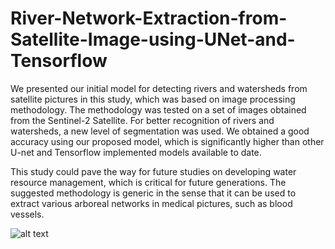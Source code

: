 # River-Network-Extraction-from-Satellite-Image-using-UNet-and-Tensorflow
We presented our initial model for detecting rivers and watersheds from satellite pictures in this study, which was based on image processing methodology. The  methodology was tested on a  set of images obtained from the Sentinel-2 Satellite.  For better recognition of rivers and watersheds, a new level of segmentation was used. We obtained a good accuracy using our proposed model, which is significantly higher than other U-net and Tensorflow implemented models available to date.

This study could pave the way for future studies on developing water resource management, which is critical for future generations. The suggested methodology is generic in the sense that it can be used to extract various arboreal networks in medical pictures, such as blood vessels.

![alt text](https://github.com/Diwas524/River-Network-Extraction-from-Satellite-Image-using-UNet-and-Tensorflow/blob/main/output.png)

